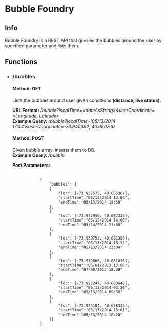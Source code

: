 <h1>Bubble Foundry</h1>
<h2> Info </h2>
<p>Bubble Foundry is a REST API that queries the bubbles around the user by
specified parameter and lists them. </p>
<h2> Functions </h2>
<ul>
  <li>
  <h3>/bubbles</h3>
    <h4> Method: GET </h4>
    <p>
      Lists the bubbles around user given conditions <b>(distance, live status).</b>
    </p>
    <p>
      <b>URL Format: </b>
        <i>
          /bubble?localTime=&lt;dateAsString&gt;&userCoordinate=&lt;Longitude, Latitude&gt;
        </i>
      <br/>
      <b>Example Query: </b>
        <i>
          /bubble?localTime='05/13/2014 17:44'&userCoordinate=-73.940392, 40.680760
        </i>
    </p>
    <h4> Method: POST </h4>
    <p>
      Given bubble array, inserts them to DB.<br/>
      <b>Example Query: </b> <i>/bubble</i>
      <div>
        <b>Post Parameters:</b>
        <pre>
          <code>
            {
            	"bubbles": [
            	{
            		"loc": [-73.937575, 40.685367],
            		"startTime":"05/13/2014 13:00",
            		"endTime":"05/13/2014 18:30"
            	},
            	{
            		"loc": [-73.942950, 40.682332],
            		"startTime":"05/12/2014 14:00",
            		"endTime":"05/14/2014 21:30"
            	},
            	{
            		"loc": [-73.939753, 40.681356],
            		"startTime":"05/13/2014 13:12",
            		"endTime":"05/13/2014 23:04"
            	},
            	{
            		"loc": [-73.939866, 40.681016],
            		"startTime":"06/01/2013 13:00",
            		"endTime":"07/08/2013 18:30"
            	},
            	{
            		"loc": [-73.923247, 40.680646],
            		"startTime":"05/13/2014 02:30",
            		"endTime":"05/13/2014 09:30"
            	},
            	{
            		"loc": [-73.944104, 40.678335],
            		"startTime":"05/13/2014 13:01",
            		"endTime":"05/13/2014 18:28"
            	}]
            }
          </code>
        </pre>
      </div>
    </p>
  </h1>
</lu>
